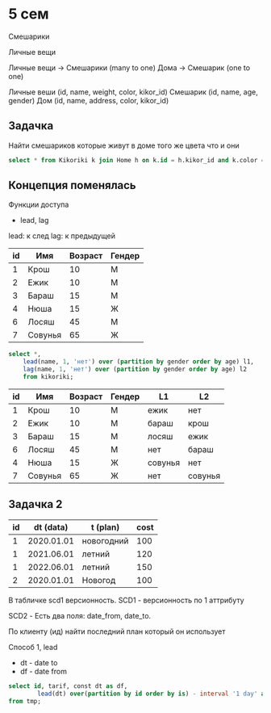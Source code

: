 # 5 сем

Смешарики

Личные вещи

Личные вещи -> Смешарики (many to one)
Дома -> Смешарик (one to one)

Личные веши (id, name, weight, color, kikor_id)
Смешарик (id, name, age, gender)
Дом (id, name, address, color, kikor_id)

## Задачка

Найти смешариков которые живут в доме того же цвета что и они

```sql
select * from Kikoriki k join Home h on k.id = h.kikor_id and k.color = h.color
```

## Концепция поменялась

Функции доступа

- lead, lag

lead:  к след
lag:   к предыдущей

| id | Имя     | Возраст | Гендер |
|----|---------|---------|--------|
| 1  | Крош    | 10      | М      |
| 2  | Ежик    | 10      | М      |
| 3  | Бараш   | 15      | М      |
| 4  | Нюша    | 15      | Ж      |
| 6  | Лосяш   | 45      | М      |
| 7  | Совунья | 65      | Ж      |

```sql
select *,
    lead(name, 1, 'нет') over (partition by gender order by age) l1,
    lag(name, 1, 'нет') over (partition by gender order by age) l2
    from kikoriki;
```

| id | Имя     | Возраст | Гендер | L1        | L2 |
|----|---------|---------|--------|-----------|------------|
| 1  | Крош    | 10      | М      |  ежик     |  нет      |
| 2  | Ежик    | 10      | М      | бараш     |  крош     |
| 3  | Бараш   | 15      | М      |  лосяш    |  ежик     |
| 6  | Лосяш   | 45      | М      |  нет      | бараш     |
| 4  | Нюша    | 15      | Ж      |  совунья  |  нет      |
| 7  | Совунья | 65      | Ж      |  нет      |  совунья  |

## Задачка 2

| id | dt (data)  | t (plan)   | cost |
|----|------------|------------|------|
| 1  | 2020.01.01 | новогодний | 100  |
| 1  | 2021.06.01 | летний     | 120  |
| 1  | 2022.06.01 | летний     | 150  |
| 2  | 2020.01.01 | Новогод    | 100  |

В табличке scd1 версионность. SCD1 - версионность по 1 аттрибуту

SCD2 - Есть два поля: date_from, date_to.

По клиенту (ид) найти последний план который он использует

Способ 1, lead

- dt - date to
- df - date from

```sql
select id, tarif, const dt as df, 
        lead(dt) over(partition by id order by is) - interval '1 day' as dt
from tmp;
```


